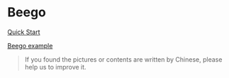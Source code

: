 # Beego

[Quick Start](developing/README.md)

[Beego example](https://github.com/beego/beego-example)

> If you found the pictures or contents are written by Chinese, please help us to improve it.
